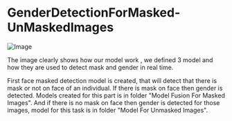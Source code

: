 # GenderDetectionForMasked-UnMaskedImages

![Image](https://github.com/DivyanshuSingh2000/GenderDetectionForMasked-UnMaskedImages/assets/67826413/58d03c73-d8ad-4b2a-a19d-398cfa5cd0c7)

The image clearly shows how our model work , we defined 3 model and how they are used to detect mask and gender in real time.

First face masked detection model is created, that will detect that there is mask or not on face of an individual. If there is mask on face then gender is detected. Models created for this part is in folder "Model Fusion For Masked Images". And if there is no mask on face then gender is detected for those images, model for this task is in folder "Model For Unmasked Images".
